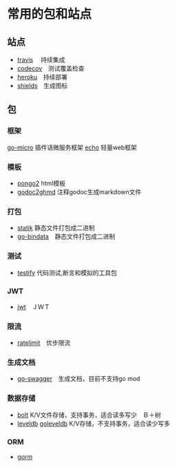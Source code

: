# 常用的包和站点

## 站点

- [travis](https://travis-ci.org/) 　持续集成
- [codecov](https://codecov.io/)　测试覆盖检查
- [heroku](https://www.heroku.com/)　持续部署
- [shields](https://shields.io/#/)　生成图标

## 包

### 框架

[go-micro](https://github.com/micro/go-micro) 插件话微服务框架
[echo](https://github.com/labstack/echo) 轻量web框架

### 模板

- [pongo2](https://github.com/flosch/pongo2) html模板
- [godoc2ghmd](https://github.com/devnev/godoc2ghmd) 注释godoc生成markdown文件

### 打包

- [statik](https://github.com/rakyll/statik) 静态文件打包成二进制
- [go-bindata](https://github.com/jteeuwen/go-bindata)　静态文件打包成二进制


### 测试

- [testify](https://github.com/stretchr/testify) 代码测试,断言和模拟的工具包

### JWT

- [jwt](https://github.com/dgrijalva/jwt-go)　ＪＷＴ

### 限流

- [ratelimit](go.uber.org/ratelimit)　优步限流


### 生成文档

- [go-swagger](https://github.com/go-swagger/go-swagger)　生成文档，目前不支持go mod

### 数据存储

- [bolt](https://github.com/boltdb/bolt) K/V文件存储，支持事务，适合读多写少　Ｂ＋树
- [leveldb](https://github.com/golang/leveldb) [goleveldb](https://github.com/syndtr/goleveldb) K/V存储，不支持事务，适合读少写多　

### ORM

- [gorm](https://github.com/jinzhu/gorm)

